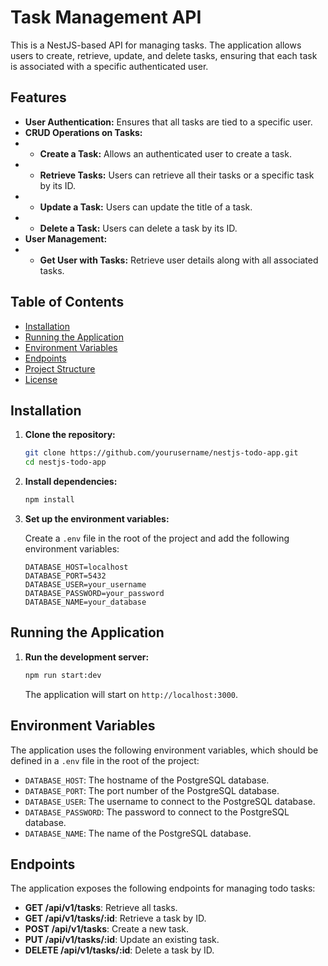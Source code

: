 # Task Management API
This is a NestJS-based API for managing tasks. The application allows users to create, retrieve, update, and delete tasks, ensuring that each task is associated with a specific authenticated user.

## Features
- **User Authentication:** Ensures that all tasks are tied to a specific user.
- **CRUD Operations on Tasks:**
- - **Create a Task:** Allows an authenticated user to create a task.
- - **Retrieve Tasks:** Users can retrieve all their tasks or a specific task by its ID.
- - **Update a Task:** Users can update the title of a task.
- - **Delete a Task:** Users can delete a task by its ID.
- **User Management:**
- - **Get User with Tasks:** Retrieve user details along with all associated tasks.

## Table of Contents

- [Installation](#installation)
- [Running the Application](#running-the-application)
- [Environment Variables](#environment-variables)
- [Endpoints](#endpoints)
- [Project Structure](#project-structure)
- [License](#license)

## Installation

1. **Clone the repository:**

    ```bash
    git clone https://github.com/yourusername/nestjs-todo-app.git
    cd nestjs-todo-app
    ```

2. **Install dependencies:**

    ```bash
    npm install
    ```

3. **Set up the environment variables:**

    Create a `.env` file in the root of the project and add the following environment variables:

    ```env
    DATABASE_HOST=localhost
    DATABASE_PORT=5432
    DATABASE_USER=your_username
    DATABASE_PASSWORD=your_password
    DATABASE_NAME=your_database
    ```

## Running the Application

1. **Run the development server:**

    ```bash
    npm run start:dev
    ```

    The application will start on `http://localhost:3000`.

## Environment Variables

The application uses the following environment variables, which should be defined in a `.env` file in the root of the project:

- `DATABASE_HOST`: The hostname of the PostgreSQL database.
- `DATABASE_PORT`: The port number of the PostgreSQL database.
- `DATABASE_USER`: The username to connect to the PostgreSQL database.
- `DATABASE_PASSWORD`: The password to connect to the PostgreSQL database.
- `DATABASE_NAME`: The name of the PostgreSQL database.

## Endpoints

The application exposes the following endpoints for managing todo tasks:

- **GET /api/v1/tasks**: Retrieve all tasks.
- **GET /api/v1/tasks/:id**: Retrieve a task by ID.
- **POST /api/v1/tasks**: Create a new task.
- **PUT /api/v1/tasks/:id**: Update an existing task.
- **DELETE /api/v1/tasks/:id**: Delete a task by ID.